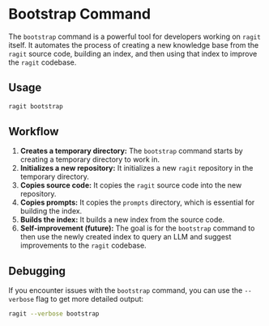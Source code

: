 # Bootstrap Command

The `bootstrap` command is a powerful tool for developers working on `ragit` itself. It automates the process of creating a new knowledge base from the `ragit` source code, building an index, and then using that index to improve the `ragit` codebase.

## Usage

```sh
ragit bootstrap
```

## Workflow

1. **Creates a temporary directory:** The `bootstrap` command starts by creating a temporary directory to work in.
2. **Initializes a new repository:** It initializes a new `ragit` repository in the temporary directory.
3. **Copies source code:** It copies the `ragit` source code into the new repository.
4. **Copies prompts:** It copies the `prompts` directory, which is essential for building the index.
5. **Builds the index:** It builds a new index from the source code.
6. **Self-improvement (future):** The goal is for the `bootstrap` command to then use the newly created index to query an LLM and suggest improvements to the `ragit` codebase.

## Debugging

If you encounter issues with the `bootstrap` command, you can use the `--verbose` flag to get more detailed output:

```sh
ragit --verbose bootstrap
```

